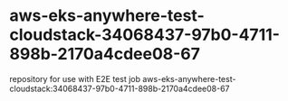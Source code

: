 # aws-eks-anywhere-test-cloudstack-34068437-97b0-4711-898b-2170a4cdee08-67
repository for use with E2E test job aws-eks-anywhere-test-cloudstack:34068437-97b0-4711-898b-2170a4cdee08-67
